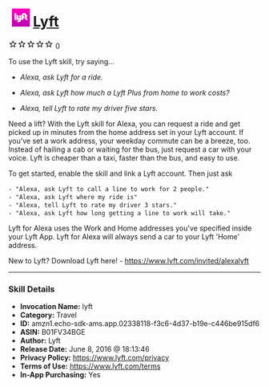 # &nbsp;<img src="skill_icon" alt="Lyft icon" width="36"> [Lyft](http://alexa.amazon.com/#skills/amzn1.echo-sdk-ams.app.02338118-f3c6-4d37-b19e-c446be915df6)
![0 stars](../../images/ic_star_border_black_18dp_1x.png)![0 stars](../../images/ic_star_border_black_18dp_1x.png)![0 stars](../../images/ic_star_border_black_18dp_1x.png)![0 stars](../../images/ic_star_border_black_18dp_1x.png)![0 stars](../../images/ic_star_border_black_18dp_1x.png) 0

To use the Lyft skill, try saying...

* *Alexa, ask Lyft for a ride.*

* *Alexa, ask Lyft how much a Lyft Plus from home to work costs?*

* *Alexa, tell Lyft to rate my driver five stars.*

Need a lift? With the Lyft skill for Alexa, you can request a ride and get picked up in minutes from the home address set in your Lyft account. If you've set a work address, your weekday commute can be a breeze, too. Instead of hailing a cab or waiting for the bus, just request a car with your voice. Lyft is cheaper than a taxi, faster than the bus, and easy to use.
 
To get started, enable the skill and link a Lyft account. Then just ask

    - "Alexa, ask Lyft to call a line to work for 2 people."
    - "Alexa, ask Lyft where my ride is"
    - "Alexa, tell Lyft to rate my driver 3 stars."
    - "Alexa, ask Lyft how long getting a line to work will take."

Lyft for Alexa uses the Work and Home addresses you've specified inside your Lyft App. Lyft for Alexa will always send a car to your Lyft 'Home' address.
 
New to Lyft? Download Lyft here! - https://www.lyft.com/invited/alexalyft

***

### Skill Details

* **Invocation Name:** lyft
* **Category:** Travel
* **ID:** amzn1.echo-sdk-ams.app.02338118-f3c6-4d37-b19e-c446be915df6
* **ASIN:** B01FV34BGE
* **Author:** Lyft
* **Release Date:** June 8, 2016 @ 18:13:46
* **Privacy Policy:** https://www.lyft.com/privacy
* **Terms of Use:** https://www.lyft.com/terms
* **In-App Purchasing:** Yes
